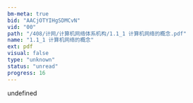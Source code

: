 ```yaml
---
bm-meta: true
bid: "AACjOTYIHgSDMCvN"
vid: "00"
path: "/408/计网/计算机网络体系机构/1.1_1 计算机网络的概念.pdf"
name: "1.1_1 计算机网络的概念"
ext: pdf
visual: false
type: "unknown"
status: "unread"
progress: 16
---
```

undefined